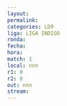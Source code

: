 ```yaml
---
layout: 
permalink: 
categories: LD9
liga: LIGA INDIGO
ronda: 
fecha: 
hora: 
match: 1
local: nnn
r1: 0
r2: 0
out: nnn
stream:
---
```

